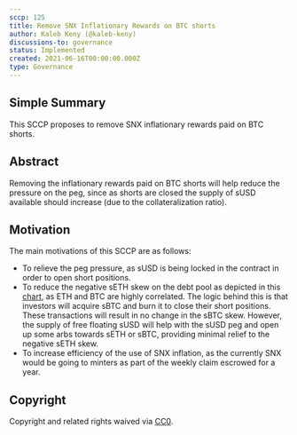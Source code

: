 ```yaml
---
sccp: 125
title: Remove SNX Inflationary Rewards on BTC shorts
author: Kaleb Keny (@kaleb-keny)
discussions-to: governance
status: Implemented
created: 2021-06-16T00:00:00.000Z
type: Governance
---
```


<!--You can leave these HTML comments in your merged SCCP and delete the visible duplicate text guides, they will not appear and may be helpful to refer to if you edit it again. This is the suggested template for new SCCPs. Note that an SCCP number will be assigned by an editor. When opening a pull request to submit your SCCP, please use an abbreviated title in the filename, `sccp-draft_title_abbrev.md`. The title should be 44 characters or less.-->

## Simple Summary

<!--"If you can't explain it simply, you don't understand it well enough." Provide a simplified and layman-accessible explanation of the SCCP.-->

This SCCP proposes to remove SNX inflationary rewards paid on BTC shorts.

## Abstract

<!--A short (~200 word) description of the variable change proposed.-->

Removing the inflationary rewards paid on BTC shorts will help reduce the pressure on the peg, since as shorts are closed the supply of sUSD available should increase (due to the collateralization ratio).

## Motivation

<!--The motivation is critical for SCCPs that want to update variables within Synthetix. It should clearly explain why the existing variable is not incentive aligned. SCCP submissions without sufficient motivation may be rejected outright.-->

The main motivations of this SCCP  are as follows:
- To relieve the peg pressure,  as sUSD is being locked in the contract in order to open short positions.
- To reduce the negative sETH skew on the debt pool as depicted in this [chart](https://ibb.co/yh5j8VZ), as ETH and BTC are highly correlated. The logic behind this is that investors will acquire sBTC and burn it to close their short positions. These transactions will result in no change in the sBTC skew. However, the supply of free floating sUSD will help with the sUSD peg and open up some arbs towards sETH or sBTC, providing minimal relief to the negative sETH skew.
- To increase efficiency of the use of SNX inflation, as the currently SNX would be going to minters as part of the weekly claim escrowed for a year.    




## Copyright

Copyright and related rights waived via [CC0](https://creativecommons.org/publicdomain/zero/1.0/).

